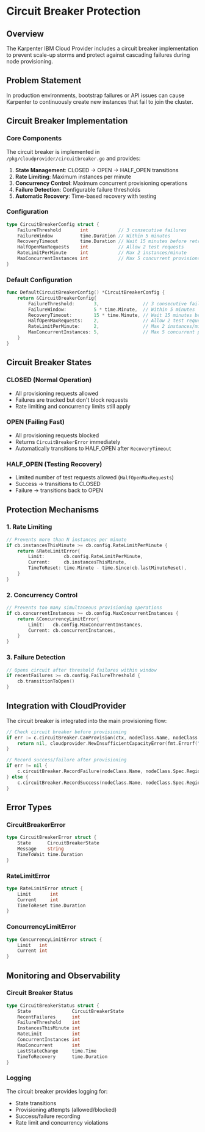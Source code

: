 # Circuit Breaker Protection

## Overview

The Karpenter IBM Cloud Provider includes a circuit breaker implementation to prevent scale-up storms and protect against cascading failures during node provisioning.

## Problem Statement

In production environments, bootstrap failures or API issues can cause Karpenter to continuously create new instances that fail to join the cluster.

## Circuit Breaker Implementation

### Core Components

The circuit breaker is implemented in `/pkg/cloudprovider/circuitbreaker.go` and provides:

1. **State Management**: CLOSED → OPEN → HALF_OPEN transitions
2. **Rate Limiting**: Maximum instances per minute
3. **Concurrency Control**: Maximum concurrent provisioning operations
4. **Failure Detection**: Configurable failure thresholds
5. **Automatic Recovery**: Time-based recovery with testing

### Configuration

```go
type CircuitBreakerConfig struct {
    FailureThreshold       int           // 3 consecutive failures
    FailureWindow          time.Duration // Within 5 minutes
    RecoveryTimeout        time.Duration // Wait 15 minutes before retry
    HalfOpenMaxRequests    int           // Allow 2 test requests
    RateLimitPerMinute     int           // Max 2 instances/minute
    MaxConcurrentInstances int           // Max 5 concurrent provisions
}
```

### Default Configuration

```go
func DefaultCircuitBreakerConfig() *CircuitBreakerConfig {
    return &CircuitBreakerConfig{
        FailureThreshold:       3,                // 3 consecutive failures
        FailureWindow:          5 * time.Minute,  // Within 5 minutes
        RecoveryTimeout:        15 * time.Minute, // Wait 15 minutes before retry
        HalfOpenMaxRequests:    2,                // Allow 2 test requests
        RateLimitPerMinute:     2,                // Max 2 instances/minute
        MaxConcurrentInstances: 5,                // Max 5 concurrent provisions
    }
}
```

## Circuit Breaker States

### CLOSED (Normal Operation)
- All provisioning requests allowed
- Failures are tracked but don't block requests
- Rate limiting and concurrency limits still apply

### OPEN (Failing Fast)
- All provisioning requests blocked
- Returns `CircuitBreakerError` immediately
- Automatically transitions to HALF_OPEN after `RecoveryTimeout`

### HALF_OPEN (Testing Recovery)
- Limited number of test requests allowed (`HalfOpenMaxRequests`)
- Success → transitions to CLOSED
- Failure → transitions back to OPEN

## Protection Mechanisms

### 1. Rate Limiting
```go
// Prevents more than N instances per minute
if cb.instancesThisMinute >= cb.config.RateLimitPerMinute {
    return &RateLimitError{
        Limit:       cb.config.RateLimitPerMinute,
        Current:     cb.instancesThisMinute,
        TimeToReset: time.Minute - time.Since(cb.lastMinuteReset),
    }
}
```

### 2. Concurrency Control
```go
// Prevents too many simultaneous provisioning operations
if cb.concurrentInstances >= cb.config.MaxConcurrentInstances {
    return &ConcurrencyLimitError{
        Limit:   cb.config.MaxConcurrentInstances,
        Current: cb.concurrentInstances,
    }
}
```

### 3. Failure Detection
```go
// Opens circuit after threshold failures within window
if recentFailures >= cb.config.FailureThreshold {
    cb.transitionToOpen()
}
```

## Integration with CloudProvider

The circuit breaker is integrated into the main provisioning flow:

```go
// Check circuit breaker before provisioning
if err := c.circuitBreaker.CanProvision(ctx, nodeClass.Name, nodeClass.Spec.Region, 0); err != nil {
    return nil, cloudprovider.NewInsufficientCapacityError(fmt.Errorf("circuit breaker blocked provisioning: %w", err))
}

// Record success/failure after provisioning
if err != nil {
    c.circuitBreaker.RecordFailure(nodeClass.Name, nodeClass.Spec.Region, err)
} else {
    c.circuitBreaker.RecordSuccess(nodeClass.Name, nodeClass.Spec.Region)
}
```

## Error Types

### CircuitBreakerError
```go
type CircuitBreakerError struct {
    State      CircuitBreakerState
    Message    string
    TimeToWait time.Duration
}
```

### RateLimitError
```go
type RateLimitError struct {
    Limit       int
    Current     int
    TimeToReset time.Duration
}
```

### ConcurrencyLimitError
```go
type ConcurrencyLimitError struct {
    Limit   int
    Current int
}
```

## Monitoring and Observability

### Circuit Breaker Status
```go
type CircuitBreakerStatus struct {
    State               CircuitBreakerState
    RecentFailures      int
    FailureThreshold    int
    InstancesThisMinute int
    RateLimit           int
    ConcurrentInstances int
    MaxConcurrent       int
    LastStateChange     time.Time
    TimeToRecovery      time.Duration
}
```

### Logging
The circuit breaker provides logging for:
- State transitions
- Provisioning attempts (allowed/blocked)
- Success/failure recording
- Rate limit and concurrency violations
